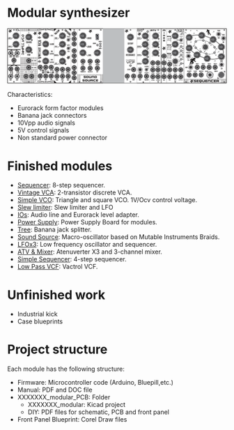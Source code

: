 # Modular synthesizer

![alt text](https://raw.githubusercontent.com/ernesto-g/modular-synth/master/FINISHED/Files/all_modules.png)

Characteristics:

  - Eurorack form factor modules
  - Banana jack connectors
  - 10Vpp audio signals
  - 5V control signals
  - Non standard power connector

# Finished modules

  - [Sequencer](https://github.com/ernesto-g/modular-synth/tree/master/FINISHED/SEQUENCER): 8-step sequencer.
  - [Vintage VCA](https://github.com/ernesto-g/modular-synth/tree/master/FINISHED/VCA): 2-transistor discrete VCA.
  - [Simple VCO](https://github.com/ernesto-g/modular-synth/tree/master/FINISHED/VCO): Triangle and square VCO. 1V/Ocv control voltage.
  - [Slew limiter](https://github.com/ernesto-g/modular-synth/tree/master/FINISHED/SLEW_LIMITER): Slew limiter and LFO
  - [IOs](https://github.com/ernesto-g/modular-synth/tree/master/FINISHED/IOS): Audio line and Eurorack level adapter.
  - [Power Supply](https://github.com/ernesto-g/modular-synth/tree/master/FINISHED/POWER_SUPPLY): Power Supply Board for modules.
  - [Tree](https://github.com/ernesto-g/modular-synth/tree/master/FINISHED/TREE): Banana jack splitter.
  - [Sound Source](https://github.com/ernesto-g/modular-synth/tree/master/FINISHED/SOUND_SOURCE): Macro-oscillator based on Mutable Instruments Braids.
  - [LFOx3](https://github.com/ernesto-g/modular-synth/tree/master/FINISHED/LFOx3): Low frequency oscillator and sequencer.
  - [ATV & Mixer](https://github.com/ernesto-g/modular-synth/tree/master/FINISHED/ATVMixer): Atenuverter X3 and 3-channel mixer.
  - [Simple Sequencer](https://github.com/ernesto-g/modular-synth/tree/master/FINISHED/SIMPLE_SEQUENCER): 4-step sequencer.
  - [Low Pass VCF](https://github.com/ernesto-g/modular-synth/tree/master/FINISHED/VCF): Vactrol VCF.
  

# Unfinished work

  - Industrial kick
  - Case blueprints
  
# Project structure

Each module has the following structure:

  * Firmware: Microcontroller code (Arduino, Bluepill,etc.)
  * Manual: PDF and DOC file
  * XXXXXXX_modular_PCB: Folder
    * XXXXXXX_modular: Kicad project
    * DIY: PDF files for schematic, PCB and front panel
  * Front Panel Blueprint: Corel Draw files